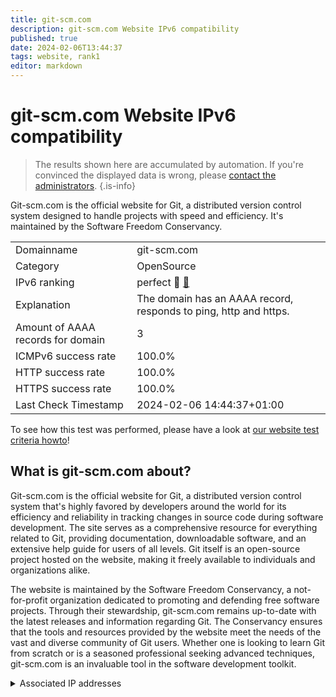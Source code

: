```yaml
---
title: git-scm.com
description: git-scm.com Website IPv6 compatibility
published: true
date: 2024-02-06T13:44:37
tags: website, rank1
editor: markdown
---
```


# git-scm.com Website IPv6 compatibility

> The results shown here are accumulated by automation. If you're convinced the displayed data is wrong, please [contact the administrators](/howto/chat). 
{.is-info}

Git-scm.com is the official website for Git, a distributed version control system designed to handle projects with speed and efficiency. It's maintained by the Software Freedom Conservancy.


|   |   |
| - | - |
| Domainname | git-scm.com
| Category | OpenSource |
| IPv6 ranking | perfect :1st_place_medal: [🔗](/howto/ranking) |
| Explanation | The domain has an AAAA record, responds to ping, http and https. |
| Amount of AAAA records for domain | 3 |
| ICMPv6 success rate | 100.0%|
| HTTP success rate | 100.0% |
| HTTPS success rate | 100.0% |
| Last Check Timestamp | 2024-02-06 14:44:37+01:00 |

To see how this test was performed, please have a look at [our website test criteria howto](/howto/testcriteria/website)!


## What is git-scm.com about?
Git-scm.com is the official website for Git, a distributed version control system that's highly favored by developers around the world for its efficiency and reliability in tracking changes in source code during software development. The site serves as a comprehensive resource for everything related to Git, providing documentation, downloadable software, and an extensive help guide for users of all levels. Git itself is an open-source project hosted on the website, making it freely available to individuals and organizations alike.

The website is maintained by the Software Freedom Conservancy, a not-for-profit organization dedicated to promoting and defending free software projects. Through their stewardship, git-scm.com remains up-to-date with the latest releases and information regarding Git. The Conservancy ensures that the tools and resources provided by the website meet the needs of the vast and diverse community of Git users. Whether one is looking to learn Git from scratch or is a seasoned professional seeking advanced techniques, git-scm.com is an invaluable tool in the software development toolkit.



<details>
<summary>Associated IP addresses</summary>

2606:4700:10::ac43:cac

2606:4700:10::6816:22b

2606:4700:10::6816:32b

</details>
